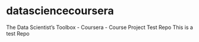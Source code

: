 # datasciencecoursera
The Data Scientist’s Toolbox - Coursera - Course Project
Test Repo
This is a test Repo
